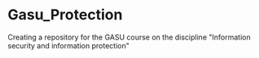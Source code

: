 # Gasu_Protection
Creating a repository for the GASU course on the discipline "Information security and information protection"
